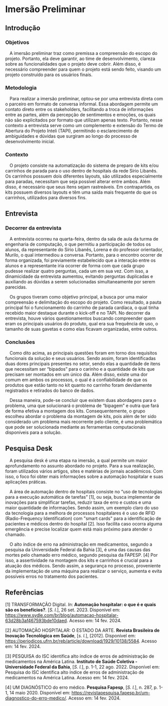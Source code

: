 # Imersão Preliminar

## Introdução

### Objetivos

&emsp;A imersão preliminar traz como premissa a compreensão do escopo do projeto. Portanto, ela deve garantir, ao time de desenvolvimento, clareza sobre as funcionalidades que o projeto deve cobrir. Além disso, é necessário compreender para quem o projeto está sendo feito, visando um projeto construído para os usuários finais.

### Metodologia

&emsp;Para realizar a imersão preliminar, optou-se por uma entrevista direta com o parceiro em formato de conversa informal. Essa abordagem permite um contato direto entre os stakeholders, facilitando a troca de informações entre as partes, além da percepção de sentimentos e emoções, os quais não são explicitados por formato que utilizam apenas texto. Portanto, nesse contexto a entrevista serve como um complemento e extensão do Termo de Abertura do Projeto Inteli (TAPI), permitindo o esclarecimento de ambiguidades e dúvidas que surgiram ao longo do processo de desenvolvimento inicial.

### Contexto

&emsp;O projeto consiste na automatização do sistema de preparo de kits e/ou carrinhos de parada para o uso dentro de hospitais da rede Sírio Libanês. Os carrinhos possuem dois diferentes layouts, são utilizados especialmente para paradas, necessitam que seja possível alterar entre ambos. Além disso, é necessário que seus itens sejam rastreáveis. Em contrapartida, os kits possuem diversos layouts e têm uma saída mais frequente do que os carrinhos, utilizados para diversos fins.

## Entrevista

### Decorrer da entrevista

&emsp;A entrevista ocorreu na quarta-feira, dentro da sala de aula da turma de engenharia de computação, o que permitiu a participação de todos os alunos, da representante do Sírio Libanês, Lorena e do professor orientador, Murilo, o qual intermediou a conversa. Portanto, para o encontro ocorrer de forma organizada, foi previamente estabelecido que a interação entre os alunos e a representante iria ocorrer de forma com que cada grupo pudesse realizar quatro perguntas, cada um em sua vez. Com isso, a dinamicidade da entrevista aumentou, evitando perguntas duplicadas e auxiliando as dúvidas a serem solucionadas simultaneamente por serem parecidas.

&emsp;Os grupos tiveram como objetivo principal, a busca por uma maior compreensão e delimitação do escopo do projeto. Como resultado, a pauta principal foi o funcionamento do carrinho de parada cardíaca, o qual tinha recebido maior destaque durante o kick-off e no TAPI. No decorrer da entrevista, houve vários questionamentos buscando compreender quem eram os principais usuários do produto, qual era sua frequência de uso, o tamanho de suas gavetas e como elas ficavam organizadas, entre outros.

### Conclusões

&emsp;Como dito acima, as principais questões foram em torno dos requisitos funcionais da solução e seus usuários. Sendo assim, foram identificadas duas dores principais presentes no setor, sendo elas a quantidade de itens que necessitam ser “bipados” para o carinho e a quantidade de kits que precisam ser montados em um único dia. Além disso, existe uma dor comum em ambos os processos, o qual é a confiabilidade de que os produtos que estão tanto no kit quanto no carrinho foram devidamente registrados e retirados do banco de dados.

&emsp;Dessa maneira, pode-se concluir que existem duas abordagens para o problema, uma que solucionará o problema de “bipagem” e outra que fará de forma efetiva a montagem dos kits. Consequentemente, o grupo escolheu abordar o problema da montagem de kits, pois além de ter sido considerado um problema mais recorrente pelo cliente, é uma problemática que pode ser solucionada mediante as ferramentas computacionais disponíveis para a solução.

## Pesquisa Desk

&emsp;A pesquisa desk é uma etapa na imersão, a qual permite um maior aprofundamento no assunto abordado no projeto. Para a sua realização, foram utilizados vários artigos, sites e matérias de jornais acadêmicos. Com isso, o foco foi obter mais informações sobre a automação hospitalar e suas aplicações práticas.

&emsp;A área de automação dentro de hospitais consiste no “uso de tecnologias para a execução automática de tarefas” [1], ou seja, busca implementar de inovações para simplificar tarefas, reduzir taxa de erro e custos e uma maior quantidade de informações. Sendo assim, um exemplo claro do uso da tecnologia para a melhora de processos hospitalares é o uso de RFID (Radio-Frequency Identification) com "smart cards" para a identificação de pacientes e médicos dentro do hospital [2]. Isso facilita caso ocorra alguma emergência e precise localizar quem está mais próximo para atender o chamado.

&emsp;O alto índice de erro na administração em medicamentos, segundo a pesquisa da Universidade Federal da Bahia [3], é uma das causas das mortes pelo chamado erro médico, segundo pesquisa da FAPESP. [4] Por isso, a assertividade na montagem dos kits e carrinhos é crucial para a atuação dos médicos. Sendo assim, a segurança no processo, proveniente da implementação de uma máquina para realizar o serviço, aumenta e evita possíveis erros no tratamento dos pacientes.

## Referências

[1] TRANSFORMAÇÃO Digital. *In*: **Automação hospitalar: o que é e quais são os benefícios?**. [*S. l.*], 26 set. 2023. Disponível em: https://www.sydle.com/br/blog/automacao-hospitalar-63d28b3af467593bde10daed. Acesso em: 14 fev. 2024.

[2] AUTOMAÇÃO HOSPITALAR: O ESTADO DA ARTE. **Revista Brasileira de Inovação Tecnológica em Saúde**, [*s. l.*], [2012]. Disponível em: https://periodicos.ufrn.br/reb/article/download/1929/10138/5584. Acesso em: 14 fev. 2024.

[3] PESQUISA do ISC identifica alto índice de erros de administração de medicamentos na América Latina. **Instituto de Saúde Coletiva - Universidade Federal da Bahia**, [*S. l.*], p. 1-1, 22 ago. 2022. Disponível em: Pesquisa do ISC identifica alto índice de erros de administração de medicamentos na América Latina. Acesso em: 14 fev. 2024.

[4] UM DIAGNÓSTICO do erro médico. **Pesquisa Fapesp**, [*S. l.*], n. 287, p. 1-1, 14 maio 2020. Disponível em: https://revistapesquisa.fapesp.br/um-diagnostico-do-erro-medico/. Acesso em: 14 fev. 2024.